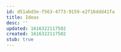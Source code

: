 ```yaml
---
id: d51abd3e-f563-4773-9159-e2f16ddd41fa
title: Ideas
desc: ''
updated: 1616322117502
created: 1616322117502
stub: true
---
```


